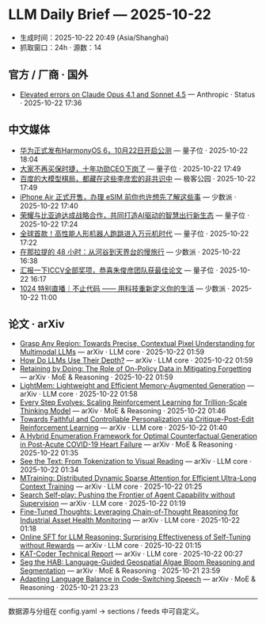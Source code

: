 # LLM Daily Brief — 2025-10-22

- 生成时间：2025-10-22 20:49 (Asia/Shanghai)
- 抓取窗口：24h · 源数：14


## 官方 / 厂商 · 国外

- [Elevated errors on Claude Opus 4.1 and Sonnet 4.5](https://status.claude.com/incidents/9p2hsgclp30j) — Anthropic · Status · 2025-10-22 17:36


## 中文媒体

- [华为正式发布HarmonyOS 6，10月22日开启公测](https://www.qbitai.com/2025/10/344652.html) — 量子位 · 2025-10-22 18:04
- [大家不再买保时捷，十年功勋CEO下岗了](https://www.qbitai.com/2025/10/344493.html) — 量子位 · 2025-10-22 17:49
- [百度的大模型棋局，都藏在这些李彦宏的非共识中](http://www.geekpark.net/news/355287) — 极客公园 · 2025-10-22 17:49
- [iPhone Air 正式开售，办理 eSIM 前你也许想先了解这些事](https://sspai.com/post/103279) — 少数派 · 2025-10-22 17:40
- [荣耀与比亚迪达成战略合作，共同打造AI驱动的智慧出行新生态](https://www.qbitai.com/2025/10/344428.html) — 量子位 · 2025-10-22 17:24
- [全球首款！高性能人形机器人跑跳进入万元机时代](https://www.qbitai.com/2025/10/344427.html) — 量子位 · 2025-10-22 17:22
- [在那拉提的 48 小时：从河谷到天界台的慢旅行](https://sspai.com/post/103089) — 少数派 · 2025-10-22 16:38
- [汇报一下ICCV全部奖项，恭喜朱俊彦团队获最佳论文](https://www.qbitai.com/2025/10/344378.html) — 量子位 · 2025-10-22 16:17
- [1024 特别直播｜不止代码 —— 用科技重新定义你的生活](https://sspai.com/post/103242) — 少数派 · 2025-10-22 11:00


## 论文 · arXiv

- [Grasp Any Region: Towards Precise, Contextual Pixel Understanding for   Multimodal LLMs](http://arxiv.org/abs/2510.18876v1) — arXiv · LLM core · 2025-10-22 01:59
- [How Do LLMs Use Their Depth?](http://arxiv.org/abs/2510.18871v1) — arXiv · LLM core · 2025-10-22 01:59
- [Retaining by Doing: The Role of On-Policy Data in Mitigating Forgetting](http://arxiv.org/abs/2510.18874v1) — arXiv · MoE & Reasoning · 2025-10-22 01:59
- [LightMem: Lightweight and Efficient Memory-Augmented Generation](http://arxiv.org/abs/2510.18866v1) — arXiv · LLM core · 2025-10-22 01:58
- [Every Step Evolves: Scaling Reinforcement Learning for Trillion-Scale   Thinking Model](http://arxiv.org/abs/2510.18855v1) — arXiv · MoE & Reasoning · 2025-10-22 01:46
- [Towards Faithful and Controllable Personalization via Critique-Post-Edit   Reinforcement Learning](http://arxiv.org/abs/2510.18849v1) — arXiv · LLM core · 2025-10-22 01:40
- [A Hybrid Enumeration Framework for Optimal Counterfactual Generation in   Post-Acute COVID-19 Heart Failure](http://arxiv.org/abs/2510.18841v1) — arXiv · MoE & Reasoning · 2025-10-22 01:35
- [See the Text: From Tokenization to Visual Reading](http://arxiv.org/abs/2510.18840v1) — arXiv · LLM core · 2025-10-22 01:34
- [MTraining: Distributed Dynamic Sparse Attention for Efficient Ultra-Long   Context Training](http://arxiv.org/abs/2510.18830v1) — arXiv · LLM core · 2025-10-22 01:25
- [Search Self-play: Pushing the Frontier of Agent Capability without   Supervision](http://arxiv.org/abs/2510.18821v1) — arXiv · LLM core · 2025-10-22 01:19
- [Fine-Tuned Thoughts: Leveraging Chain-of-Thought Reasoning for   Industrial Asset Health Monitoring](http://arxiv.org/abs/2510.18817v1) — arXiv · LLM core · 2025-10-22 01:18
- [Online SFT for LLM Reasoning: Surprising Effectiveness of Self-Tuning   without Rewards](http://arxiv.org/abs/2510.18814v1) — arXiv · LLM core · 2025-10-22 01:15
- [KAT-Coder Technical Report](http://arxiv.org/abs/2510.18779v1) — arXiv · LLM core · 2025-10-22 00:27
- [Seg the HAB: Language-Guided Geospatial Algae Bloom Reasoning and   Segmentation](http://arxiv.org/abs/2510.18751v1) — arXiv · MoE & Reasoning · 2025-10-21 23:59
- [Adapting Language Balance in Code-Switching Speech](http://arxiv.org/abs/2510.18724v1) — arXiv · MoE & Reasoning · 2025-10-21 23:23

---
数据源与分组在 config.yaml → sections / feeds 中可自定义。